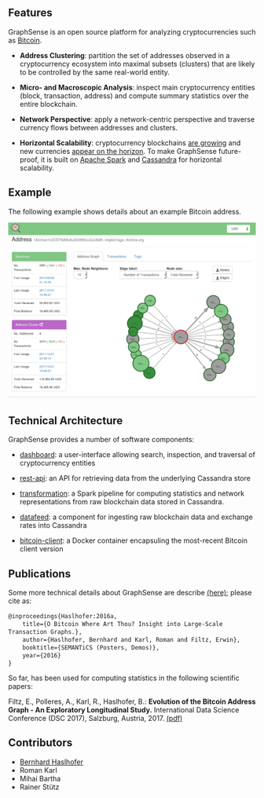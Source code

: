 ## Features

GraphSense is an open source platform for analyzing cryptocurrencies
such as [Bitcoin][bitcoin]. 

- **Address Clustering**: partition the set of addresses observed in a cryptocurrency
ecosystem into maximal subsets (clusters) that are likely to be controlled by the same
real-world entity.

- **Micro- and Macroscopic Analysis**: inspect main cryptocurrency entities
(block, transaction, address) and compute summary statistics over the entire
blockchain.

- **Network Perspective**: apply a network-centric perspective and traverse currency
flows between addresses and clusters.

- **Horizontal Scalability**: cryptocurrency blockchains [are growing][blockchain.info]
and new currencies [appear on the horizon][coinmarketcap]. To make GraphSense
future-proof, it is built on [Apache Spark][spark] and [Cassandra][cassandra] for
horizontal scalability.

## Example

The following example shows details about an example Bitcoin address.

![screenshot](assets/screenshot_dashboard.png)


## Technical Architecture

GraphSense provides a number of software components:

- [dashboard][dashboard]: a user-interface allowing search, inspection, and traversal of cryptocurrency entities

- [rest-api][rest-api]: an API for retrieving data from the underlying Cassandra store

- [transformation][transformation]: a Spark pipeline for computing statistics and network representations from raw blockchain data stored in Cassandra.

- [datafeed][datafeed]: a component for ingesting raw blockchain data and exchange rates into Cassandra

- [bitcoin-client][bitcoin-client]: a Docker container encapsuling the most-recent Bitcoin client version


## Publications

Some more technical details about GraphSense are describe [(here)](http://www.graphsense.info/wp-content/uploads/2016/09/2016_SEMANTICS_Bitcoin_Where_Art_Thou.pdf); please cite as:

    @inproceedings{Haslhofer:2016a,
        title={O Bitcoin Where Art Thou? Insight into Large-Scale Transaction Graphs.},
        author={Haslhofer, Bernhard and Karl, Roman and Filtz, Erwin},
        booktitle={SEMANTiCS (Posters, Demos)},
        year={2016}
    } 


So far, has been used for computing statistics in the following
scientific papers:

Filtz, E., Polleres, A., Karl, R., Haslhofer, B.:
**Evolution of the Bitcoin Address Graph - An Exploratory Longitudinal Study.**
International Data Science Conference (DSC 2017), Salzburg, Austria, 2017.
[(pdf)](https://aic.ai.wu.ac.at/~polleres/publications/filtz-etal-2017IDSC.pdf)

## Contributors

- [Bernhard Haslhofer](http://bernhardhaslhofer.info/)
- Roman Karl
- Mihai Bartha
- Rainer Stütz

[bitcoin]: https://bitcoin.org/en/
[spark]: https://spark.apache.org/
[cassandra]: http://cassandra.apache.org/
[blockchain.info]: https://blockchain.info/charts/blocks-size?timespan=all
[coinmarketcap]: https://coinmarketcap.com/

[dashboard]: bla
[rest-api]: bla
[transformation]: bla
[datafeed]: bla
[bitcoin-client]: bla



